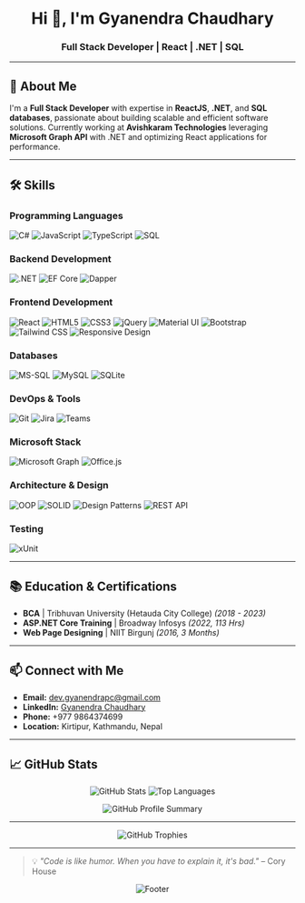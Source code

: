 <h1 align="center">Hi 👋, I'm Gyanendra Chaudhary</h1>
<h3 align="center">Full Stack Developer | React | .NET | SQL</h3>

---

## 🌟 About Me

I'm a **Full Stack Developer** with expertise in **ReactJS**, **.NET**, and **SQL databases**, passionate about building scalable and efficient software solutions. Currently working at **Avishkaram Technologies** leveraging **Microsoft Graph API** with .NET and optimizing React applications for performance.

---

## 🛠️ Skills

### **Programming Languages**

<p align="left">
  <img src="https://img.shields.io/badge/C%23-239120?logo=c-sharp&logoColor=white" alt="C#" />
  <img src="https://img.shields.io/badge/JavaScript-F7DF1E?logo=javascript&logoColor=black" alt="JavaScript" />
  <img src="https://img.shields.io/badge/TypeScript-007ACC?logo=typescript&logoColor=white" alt="TypeScript" />
  <img src="https://img.shields.io/badge/SQL-4479A1?logo=postgresql&logoColor=white" alt="SQL" />
</p>

### **Backend Development**

<p align="left">
  <img src="https://img.shields.io/badge/.NET-512BD4?logo=.net&logoColor=white" alt=".NET" />
  <img src="https://img.shields.io/badge/Entity%20Framework%20Core-512BD4?logo=.net&logoColor=white" alt="EF Core" />
  <img src="https://img.shields.io/badge/Dapper-512BD4?logo=.net&logoColor=white" alt="Dapper" />
</p>

### **Frontend Development**

<p align="left">
  <img src="https://img.shields.io/badge/React-20232A?logo=react&logoColor=61DAFB" alt="React" />
  <img src="https://img.shields.io/badge/HTML5-E34F26?logo=html5&logoColor=white" alt="HTML5" />
  <img src="https://img.shields.io/badge/CSS3-1572B6?logo=css3&logoColor=white" alt="CSS3" />
  <img src="https://img.shields.io/badge/jQuery-0769AD?logo=jquery&logoColor=white" alt="jQuery" />
  <img src="https://img.shields.io/badge/Material--UI-0081CB?logo=material-ui&logoColor=white" alt="Material UI" />
  <img src="https://img.shields.io/badge/Bootstrap-563D7C?logo=bootstrap&logoColor=white" alt="Bootstrap" />
  <img src="https://img.shields.io/badge/Tailwind_CSS-38B2AC?logo=tailwind-css&logoColor=white" alt="Tailwind CSS" />
  <img src="https://img.shields.io/badge/Responsive%20Design-FF6B6B?logo=responsive-design&logoColor=white" alt="Responsive Design" />
</p>

### **Databases**

<p align="left">
  <img src="https://img.shields.io/badge/MS_SQL-CC2927?logo=microsoft-sql-server&logoColor=white" alt="MS-SQL" />
  <img src="https://img.shields.io/badge/MySQL-4479A1?logo=mysql&logoColor=white" alt="MySQL" />
  <img src="https://img.shields.io/badge/SQLite-07405E?logo=sqlite&logoColor=white" alt="SQLite" />
</p>

### **DevOps & Tools**

<p align="left">
  <img src="https://img.shields.io/badge/Git-F05032?logo=git&logoColor=white" alt="Git" />
  <img src="https://img.shields.io/badge/Jira-0052CC?logo=jira&logoColor=white" alt="Jira" />
  <img src="https://img.shields.io/badge/Microsoft_Teams-6264A7?logo=microsoft-teams&logoColor=white" alt="Teams" />
</p>

### **Microsoft Stack**

<p align="left">
  <img src="https://img.shields.io/badge/Microsoft_Graph-0078D4?logo=microsoft&logoColor=white" alt="Microsoft Graph" />
  <img src="https://img.shields.io/badge/Office.js-D83B01?logo=microsoft-office&logoColor=white" alt="Office.js" />
</p>

### **Architecture & Design**

<p align="left">
  <img src="https://img.shields.io/badge/OOP-FF6C37?logo=object-oriented-programming&logoColor=white" alt="OOP" />
  <img src="https://img.shields.io/badge/SOLID%20Principles-FF6C37?logo=solid&logoColor=white" alt="SOLID" />
  <span align="left">
  <img src="https://img.shields.io/badge/Design%20Patterns-FF6C37?logo=design-patterns&logoColor=white" alt="Design Patterns" />
  </span>
  <img src="https://img.shields.io/badge/REST_API-FF6C37?logo=rest-api&logoColor=white" alt="REST API" />
</p>

### **Testing**

<p align="left">
  <img src="https://img.shields.io/badge/xUnit-512BD4?logo=.net&logoColor=white" alt="xUnit" />
</p>

---

## 📚 Education & Certifications

- **BCA** | Tribhuvan University (Hetauda City College) _(2018 - 2023)_
- **ASP.NET Core Training** | Broadway Infosys _(2022, 113 Hrs)_
- **Web Page Designing** | NIIT Birgunj _(2016, 3 Months)_

---

## 📫 Connect with Me

- **Email:** dev.gyanendrapc@gmail.com
- **LinkedIn:** [Gyanendra Chaudhary](https://linkedin.com/in/gyanendra-chaudhary)
- **Phone:** +977 9864374699
- **Location:** Kirtipur, Kathmandu, Nepal

---

## 📈 GitHub Stats  
<p align="center">
  <img src="https://github-readme-stats.vercel.app/api?username=gyanendra-chaudhary&show_icons=true&theme=radical&count_private=true" alt="GitHub Stats" />
  <img src="https://github-readme-stats.vercel.app/api/top-langs/?username=gyanendra-chaudhary&layout=compact&theme=radical" alt="Top Languages" />
</p>

<p align="center">
  <img src="https://github-profile-summary-cards.vercel.app/api/cards/profile-details?username=gyanendra-chaudhary&theme=radical" alt="GitHub Profile Summary" />
</p>

---

<p align="center">
  <img src="https://github-profile-trophy.vercel.app/?username=gyanendra-chaudhary&theme=radical&no-frame=false&no-bg=false&margin-w=4" alt="GitHub Trophies" />
</p>

---

> 💡 _"Code is like humor. When you have to explain it, it's bad."_ – Cory House

<p align="center">
  <img src="https://capsule-render.vercel.app/api?type=waving&color=gradient&height=100&section=footer" alt="Footer" />
</p>
